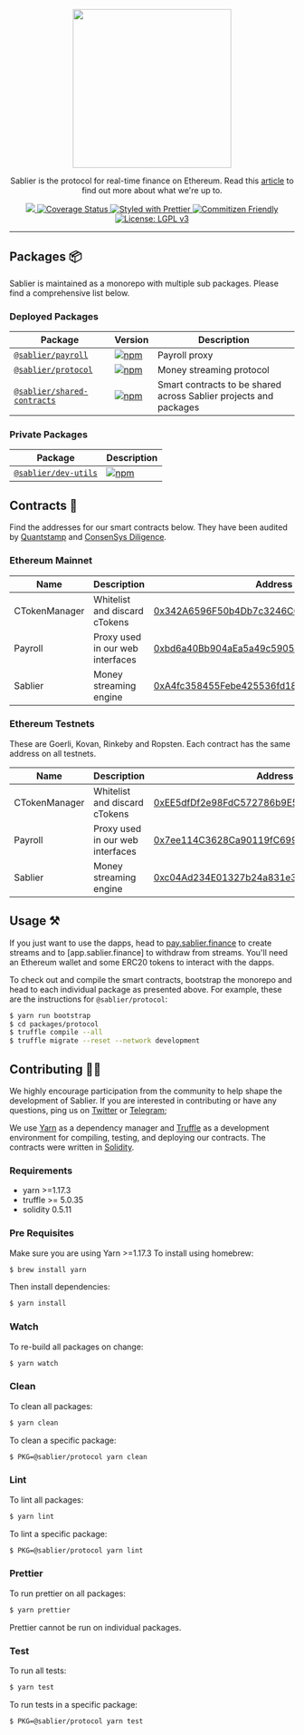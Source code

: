 <p align="center"><img src="https://i.imgur.com/q6UHTt1.png" width="280px"/></p>

<p align="center">Sablier is the protocol for real-time finance on Ethereum. Read this <a href="https://medium.com/@PaulRBerg/the-protocol-for-real-time-finance-on-ethereum-5a5350db16ae" target="_blank">article</a> to find out more about what we're up to.</p>

<p align="center">
  <a href="https://circleci.com/gh/sablierhq/sablier" alt="CircleCI">
    <img src="https://circleci.com/gh/sablierhq/sablier.svg?style=svg">
  </a>
  <a href="https://coveralls.io/github/sablierhq/sablier?branch=develop">
    <img src="https://coveralls.io/repos/github/sablierhq/sablier/badge.svg?branch=develop" alt="Coverage Status"/>
  </a>
  <a href="https://prettier.io">
    <img src="https://img.shields.io/badge/code_style-prettier-ff69b4.svg" alt="Styled with Prettier">
  </a>
  <a href="http://commitizen.github.io/cz-cli/">
    <img src="https://img.shields.io/badge/commitizen-friendly-brightgreen.svg" alt="Commitizen Friendly">
  </a>
  <a href="https://www.gnu.org/licenses/lgpl-3.0">
    <img src="https://img.shields.io/badge/License-LGPL%20v3-008033.svg" alt="License: LGPL v3">
  </a>
</p>

---

## Packages :package:

Sablier is maintained as a monorepo with multiple sub packages. Please find a comprehensive list below.

### Deployed Packages

| Package                                                   | Version                                                                                                                       | Description                                                       |
| --------------------------------------------------------- | ----------------------------------------------------------------------------------------------------------------------------- | ----------------------------------------------------------------- |
| [`@sablier/payroll`](/packages/payroll)                   | [![npm](https://img.shields.io/npm/v/@sablier/payroll.svg)](https://www.npmjs.com/package/@sablier/payroll)                   | Payroll proxy                                                     |
| [`@sablier/protocol`](/packages/protocol)                 | [![npm](https://img.shields.io/npm/v/@sablier/protocol.svg)](https://www.npmjs.com/package/@sablier/protocol)                 | Money streaming protocol                                          |
| [`@sablier/shared-contracts`](/packages/shared-contracts) | [![npm](https://img.shields.io/npm/v/@sablier/shared-contracts.svg)](https://www.npmjs.com/package/@sablier/shared-contracts) | Smart contracts to be shared across Sablier projects and packages |

### Private Packages

| Package                                     | Description                                                                                                     |
| ------------------------------------------- | --------------------------------------------------------------------------------------------------------------- |
| [`@sablier/dev-utils`](/packages/dev-utils) | [![npm](https://img.shields.io/npm/v/@sablier/dev-utils.svg)](https://www.npmjs.com/package/@sablier/dev-utils) | Dev utils to be shared across Sablier projects and packages |

## Contracts :memo:

Find the addresses for our smart contracts below. They have been audited by [Quantstamp](https://github.com/sablierhq/sablier/tree/audit-v2) and [ConsenSys
Diligence](https://github.com/sablierhq/sablier/tree/audit-v1).

### Ethereum Mainnet

| Name          | Description                      | Address                                                                                                               |
| ------------- | -------------------------------- | --------------------------------------------------------------------------------------------------------------------- |
| CTokenManager | Whitelist and discard cTokens    | [0x342A6596F50b4Db7c3246C0F4eFb1f06843d7405](https://etherscan.io/address/0x342A6596F50b4Db7c3246C0F4eFb1f06843d7405) |
| Payroll       | Proxy used in our web interfaces | [0xbd6a40Bb904aEa5a49c59050B5395f7484A4203d](https://etherscan.io/address/0xbd6a40Bb904aEa5a49c59050B5395f7484A4203d) |
| Sablier       | Money streaming engine           | [0xA4fc358455Febe425536fd1878bE67FfDBDEC59a](https://etherscan.io/address/0xA4fc358455Febe425536fd1878bE67FfDBDEC59a) |

### Ethereum Testnets

These are Goerli, Kovan, Rinkeby and Ropsten. Each contract has the same address on all testnets.

| Name          | Description                      | Address                                                                                                               |
| ------------- | -------------------------------- | --------------------------------------------------------------------------------------------------------------------- |
| CTokenManager | Whitelist and discard cTokens    | [0xEE5dfDf2e98FdC572786b9E5649cB8Cc93D47a19](https://etherscan.io/address/0xEE5dfDf2e98FdC572786b9E5649cB8Cc93D47a19) |
| Payroll       | Proxy used in our web interfaces | [0x7ee114C3628Ca90119fC699f03665bF9dB8f5faF](https://etherscan.io/address/0x7ee114C3628Ca90119fC699f03665bF9dB8f5faF) |
| Sablier       | Money streaming engine           | [0xc04Ad234E01327b24a831e3718DBFcbE245904CC](https://etherscan.io/address/0xc04Ad234E01327b24a831e3718DBFcbE245904CC) |

## Usage :hammer_and_pick:

If you just want to use the dapps, head to [pay.sablier.finance](https://pay.sablier.finance) to create streams and to
[app.sablier.finance] to withdraw from streams. You'll need an Ethereum wallet and some ERC20 tokens to interact
with the dapps.

To check out and compile the smart contracts, bootstrap the monorepo and head to each individual package as presented
above. For example, these are the instructions for `@sablier/protocol`:

```bash
$ yarn run bootstrap
$ cd packages/protocol
$ truffle compile --all
$ truffle migrate --reset --network development
```

## Contributing :raising_hand_woman:

We highly encourage participation from the community to help shape the development of Sablier. If you are interested in
contributing or have any questions, ping us on [Twitter](https://twitter.com/sablierhq) or [Telegram](https://t.me/sablier);

We use [Yarn](https://yarnpkg.com/) as a dependency manager and [Truffle](https://github.com/trufflesuite/truffle)
as a development environment for compiling, testing, and deploying our contracts. The contracts were written in [Solidity](https://github.com/ethereum/solidity).

### Requirements

- yarn >=1.17.3
- truffle >= 5.0.35
- solidity 0.5.11

### Pre Requisites

Make sure you are using Yarn >=1.17.3 To install using homebrew:

```bash
$ brew install yarn
```

Then install dependencies:

```bash
$ yarn install
```

### Watch

To re-build all packages on change:

```bash
$ yarn watch
```

### Clean

To clean all packages:

```bash
$ yarn clean
```

To clean a specific package:

```bash
$ PKG=@sablier/protocol yarn clean
```

### Lint

To lint all packages:

```bash
$ yarn lint
```

To lint a specific package:

```bash
$ PKG=@sablier/protocol yarn lint
```

### Prettier

To run prettier on all packages:

```bash
$ yarn prettier
```

Prettier cannot be run on individual packages.

### Test

To run all tests:

```bash
$ yarn test
```

To run tests in a specific package:

```bash
$ PKG=@sablier/protocol yarn test
```

